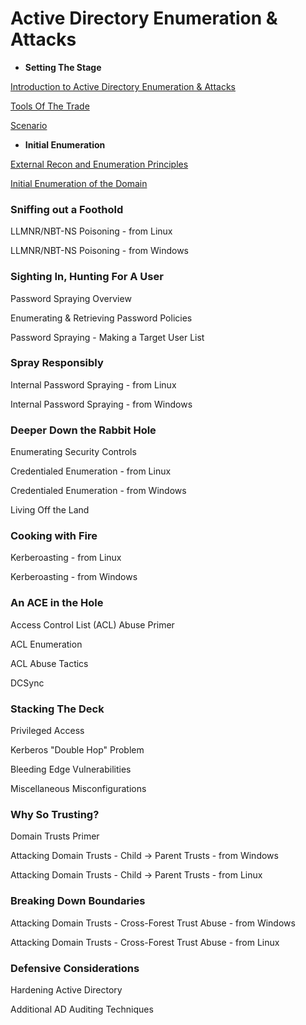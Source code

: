 # Active Directory Enumeration & Attacks

- **Setting The Stage**

[Introduction to Active Directory Enumeration & Attacks](Introduction%20to%20Active%20Directory%20Enumeration%20&%20Att.md)

[Tools Of The Trade](Tools%20Of%20The%20Trade.md)

[Scenario](Scenario.md)

- **Initial Enumeration**

[External Recon and Enumeration Principles](External%20Recon%20and%20Enumeration%20Principles.md)

[Initial Enumeration of the Domain](Initial%20Enumeration%20of%20the%20Domain%201bc03ba572bc80feba53cf14c34aa595.md)

### **Sniffing out a Foothold**

LLMNR/NBT-NS Poisoning - from Linux

LLMNR/NBT-NS Poisoning - from Windows

### **Sighting In, Hunting For A User**

Password Spraying Overview

Enumerating & Retrieving Password Policies

Password Spraying - Making a Target User List

### **Spray Responsibly**

Internal Password Spraying - from Linux

Internal Password Spraying - from Windows

### **Deeper Down the Rabbit Hole**

Enumerating Security Controls

Credentialed Enumeration - from Linux

Credentialed Enumeration - from Windows

Living Off the Land

### **Cooking with Fire**

Kerberoasting - from Linux

Kerberoasting - from Windows

### **An ACE in the Hole**

Access Control List (ACL) Abuse Primer

ACL Enumeration

ACL Abuse Tactics

DCSync

### **Stacking The Deck**

Privileged Access

Kerberos "Double Hop" Problem

Bleeding Edge Vulnerabilities

Miscellaneous Misconfigurations

### **Why So Trusting?**

Domain Trusts Primer

Attacking Domain Trusts - Child -> Parent Trusts - from Windows

Attacking Domain Trusts - Child -> Parent Trusts - from Linux

### **Breaking Down Boundaries**

Attacking Domain Trusts - Cross-Forest Trust Abuse - from Windows

Attacking Domain Trusts - Cross-Forest Trust Abuse - from Linux

### **Defensive Considerations**

Hardening Active Directory

Additional AD Auditing Techniques